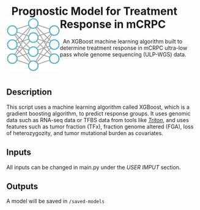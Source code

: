 # &nbsp;&nbsp;Prognostic Model for Treatment Response in mCRPC <img src="misc/graph.png" width="140" align="left">

&nbsp;&nbsp;An XGBoost machine learning algorithm built to determine treatment response in mCRPC ultra-low pass whole genome sequencing (ULP-WGS) data.

<br></br>

## Description
This script uses a machine learning algorithm called XGBoost, which is a gradient boosting algorithm, to predict response groups. It uses genomic data such as RNA-seq data or TFBS data from tools like *[Triton](https://github.com/GavinHaLab/TritonNP)*, and uses features such as tumor fraction (TFx), fraction genome altered (FGA), loss of heterozygozity, and tumor mutational burden as covariates.

## Inputs
All inputs can be changed in main.py under the *USER IMPUT* section.

## Outputs
A model will be saved in `/saved-models` 